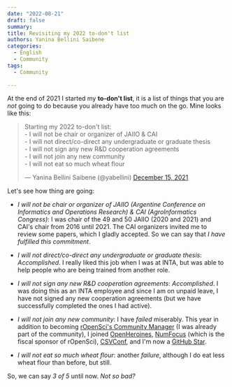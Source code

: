 ```yaml
---
date: "2022-08-21"
draft: false
summary: 
title: Revisiting my 2022 to-don't list
authors: Yanina Bellini Saibene
categories:
  - English
  - Community
tags: 
  - Community
  
---
```


At the end of 2021 I started my **to-don't list**, it is a list of things that you are _not_ going to do because you already have too much on the go.  Mine looks like this:


<blockquote class="twitter-tweet"><p lang="en" dir="ltr">Starting my 2022 to-don&#39;t list:<br>- I will not be chair or organizer of JAIIO &amp; CAI<br>- I will not direct/co-direct any undergraduate or graduate thesis<br>- I will not sign any new R&amp;D cooperation agreements<br>- I will not join any new community<br>- I will not eat so much wheat flour</p>&mdash; Yanina Bellini Saibene (@yabellini) <a href="https://twitter.com/yabellini/status/1471099682948530185?ref_src=twsrc%5Etfw">December 15, 2021</a></blockquote> <script async src="https://platform.twitter.com/widgets.js" charset="utf-8"></script> 

Let's see how thing are going: 

- *I will not be chair or organizer of JAIIO (Argentine Conference on Informatics and Operations Research) & CAI (AgroInformatics Congress)*: I was chair of the 49 and 50 JAIIO (2020 and 2021) and CAI's chair from 2016 until 2021. The CAI organizers invited me to review some papers, which I gladly accepted. So we can say that *I have fulfilled this commitment*.

- *I will not direct/co-direct any undergraduate or graduate thesis*: _Accomplished_. I really liked this job when I was at INTA, but was able to help people who are being trained from another role.  

- *I will not sign any new R&D cooperation agreements*: _Accomplished_. I was doing this as an INTA employee and since I am on unpaid leave, I have not signed any new cooperation agreements (but we have successfully completed the ones I had active).

- *I will not join any new community*: I have _failed_ miserably.  This year in addition to becoming [rOpenSci's Community Manager](https://ropensci.org/blog/2022/06/21/introducing-yanina/) (I was already part of the community), I joined [OpenHeroines](https://openheroines.org/), [NumFocus](https://numfocus.org/) (which is the fiscal sponsor of rOpenSci), [CSVConf](https://csvconf.com/), and I'm now a [GitHub Star](https://stars.github.com/profiles/?country=Argentina). 

- *I will not eat so much wheat flour*: another _failure_, although I do eat less wheat flour than before, but still.

So, we can say _3 of 5_ until now. _Not so bad?_

